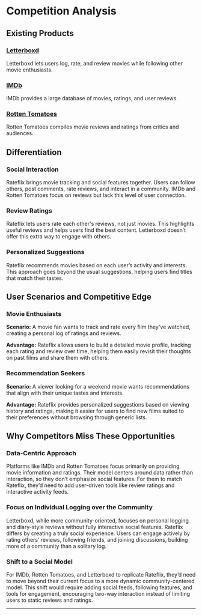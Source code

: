 # Competition Analysis

## Existing Products
### [Letterboxd](https://letterboxd.com)
Letterboxd lets users log, rate, and review movies while following other movie enthusiasts.

### [IMDb](https://www.imdb.com/)
IMDb provides a large database of movies, ratings, and user reviews.

### [Rotten Tomatoes](https://www.rottentomatoes.com/)
Rotten Tomatoes compiles movie reviews and ratings from critics and audiences.


## Differentiation

### Social Interaction
Rateflix brings movie tracking and social features together. Users can follow others, post comments, rate reviews, and interact in a community. IMDb and Rotten Tomatoes focus on reviews but lack this level of user connection.

### Review Ratings
Rateflix lets users rate each other's reviews, not just movies. This highlights useful reviews and helps users find the best content. Letterboxd doesn’t offer this extra way to engage with others.

### Personalized Suggestions
Rateflix recommends movies based on each user’s activity and interests. This approach goes beyond the usual suggestions, helping users find titles that match their tastes.

## User Scenarios and Competitive Edge

### Movie Enthusiasts
**Scenario:** A movie fan wants to track and rate every film they've watched, creating a personal log of ratings and reviews.  

**Advantage:** Rateflix allows users to build a detailed movie profile, tracking each rating and review over time, helping them easily revisit their thoughts on past films and share them with others.

### Recommendation Seekers
**Scenario:** A viewer looking for a weekend movie wants recommendations that align with their unique tastes and interests.

**Advantage:** Rateflix provides personalized suggestions based on viewing history and ratings, making it easier for users to find new films suited to their preferences without browsing through generic lists.


## Why Competitors Miss These Opportunities

### Data-Centric Approach
Platforms like IMDb and Rotten Tomatoes focus primarily on providing movie information and ratings. Their model centers around data rather than interaction, so they don’t emphasize social features. For them to match Rateflix, they’d need to add user-driven tools like review ratings and interactive activity feeds.

### Focus on Individual Logging over the Community
Letterboxd, while more community-oriented, focuses on personal logging and diary-style reviews without fully interactive social features. Rateflix differs by creating a truly social experience. Users can engage actively by rating others’ reviews, following friends, and joining discussions, building more of a community than a solitary log.

### Shift to a Social Model
For IMDb, Rotten Tomatoes, and Letterboxd to replicate Rateflix, they’d need to move beyond their current focus to a more dynamic community-centered model. This shift would require adding social feeds, following features, and tools for engagement, encouraging two-way interaction instead of limiting users to static reviews and ratings.

---

